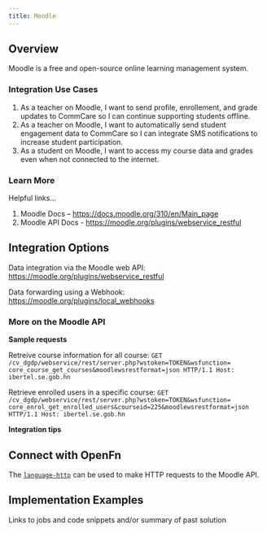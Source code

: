 ```yaml
---
title: Moodle
---
```


## Overview

Moodle is a free and open-source online learning management system.

### Integration Use Cases


1. As a teacher on Moodle, I want to send profile, enrollement, and grade updates to CommCare so I can continue supporting students offline.
2. As a teacher on Moodle, I want to automatically send student engagement data to CommCare so I can integrate SMS notifications to increase student participation.
3. As a student on Moodle, I want to access my course data and grades even when not connected to the internet.


### Learn More
Helpful links...

1. Moodle Docs –
   https://docs.moodle.org/310/en/Main_page
2. Moodle API Docs - https://moodle.org/plugins/webservice_restful

## Integration Options

Data integration via the Moodle web API: https://moodle.org/plugins/webservice_restful

Data forwarding using a Webhook: https://moodle.org/plugins/local_webhooks

### More on the Moodle API

**Sample requests**

Retreive course information for all course:
`GET /cv_dgdp/webservice/rest/server.php?wstoken=TOKEN&wsfunction=
core_course_get_courses&moodlewsrestformat=json HTTP/1.1
Host: ibertel.se.gob.hn`


Retrieve enrolled users in a specific course: 
`GET /cv_dgdp/webservice/rest/server.php?wstoken=TOKEN&wsfunction=
core_enrol_get_enrolled_users&courseid=225&moodlewsrestformat=json HTTP/1.1
Host: ibertel.se.gob.hn`


**Integration tips**

## Connect with OpenFn

The [`language-http`](https://github.com/OpenFn/language-http#language-http-) can be
used to make HTTP requests to the Moodle API.

## Implementation Examples

Links to jobs and code snippets and/or summary of past solution
